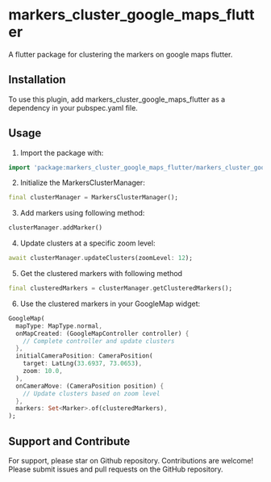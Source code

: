 # markers_cluster_google_maps_flutter

A flutter package for clustering the markers on google maps flutter.

## Installation

To use this plugin, add markers_cluster_google_maps_flutter as a dependency in your pubspec.yaml file.

## Usage
1. Import the package with:
```dart
import 'package:markers_cluster_google_maps_flutter/markers_cluster_google_maps_flutter.dart';
```

2. Initialize the MarkersClusterManager:
```dart
final clusterManager = MarkersClusterManager();
```

3. Add markers using following method:
```dart
clusterManager.addMarker()
```

4. Update clusters at a specific zoom level:
```dart
await clusterManager.updateClusters(zoomLevel: 12);
```

5. Get the clustered markers with following method
```dart
final clusteredMarkers = clusterManager.getClusteredMarkers();
```

6. Use the clustered markers in your GoogleMap widget:
```dart
GoogleMap(
  mapType: MapType.normal,
  onMapCreated: (GoogleMapController controller) {
    // Complete controller and update clusters
  },
  initialCameraPosition: CameraPosition(
    target: LatLng(33.6937, 73.0653),
    zoom: 10.0,
  ),
  onCameraMove: (CameraPosition position) {
    // Update clusters based on zoom level
  },
  markers: Set<Marker>.of(clusteredMarkers),
);
```

## Support and Contribute
For support, please star on Github repository. Contributions are welcome! Please submit issues and pull requests on the GitHub repository.
